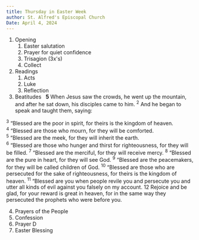 ```yaml
---
title: Thursday in Easter Week
author: St. Alfred's Episcopal Church
Date: April 4, 2024
---
```

1. Opening
	1. Easter salutation
	2. Prayer for quiet confidence
	3. Trisagion (3x's)
	4. Collect
2. Readings
	1. Acts
	2. Luke
	3. Reflection
3. Beatitudes
	 
**5** When Jesus saw the crowds, he went up the mountain, and after he sat down, his disciples came to him. <sup>2</sup> And he began to speak and taught them, saying:

<sup>3</sup> “Blessed are the poor in spirit, for theirs is the kingdom of heaven.\
<sup>4</sup> “Blessed are those who mourn, for they will be comforted.\
<sup>5</sup> “Blessed are the meek, for they will inherit the earth.\
<sup>6</sup> “Blessed are those who hunger and thirst for righteousness, for they will be filled.
<sup>7</sup> “Blessed are the merciful, for they will receive mercy.
<sup>8</sup> “Blessed are the pure in heart, for they will see God.
<sup>9</sup> “Blessed are the peacemakers, for they will be called children of God.
<sup>10</sup> “Blessed are those who are persecuted for the sake of righteousness, for theirs is the kingdom of heaven.
<sup>11</sup> “Blessed are you when people revile you and persecute you and utter all kinds of evil against you falsely on my account. 12 Rejoice and be glad, for your reward is great in heaven, for in the same way they persecuted the prophets who were before you.

4. Prayers of the People
5. Confession
6. Prayer D
7. Easter Blessing